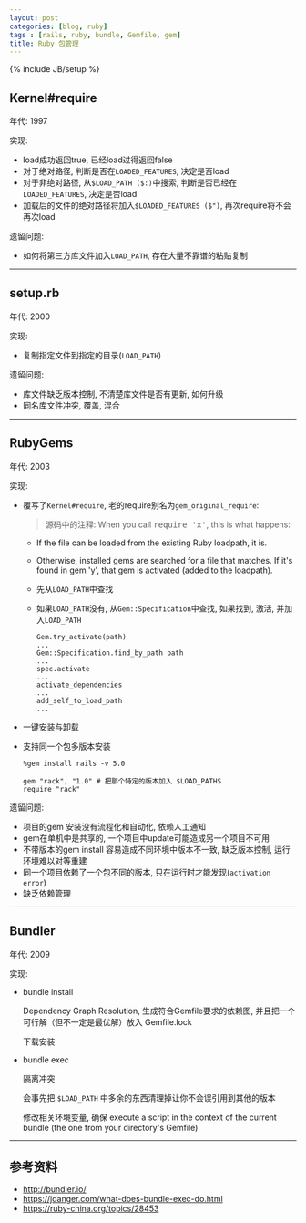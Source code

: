 ```yaml
---
layout: post
categories: [blog, ruby]
tags : [rails, ruby, bundle, Gemfile, gem]
title: Ruby 包管理
---
```

{% include JB/setup %}

## Kernel#require

年代: 1997

实现:

* load成功返回true, 已经load过得返回false
* 对于绝对路径, 判断是否在`LOADED_FEATURES`, 决定是否load
* 对于非绝对路径, 从`$LOAD_PATH ($:)`中搜索, 判断是否已经在`LOADED_FEATURES`, 决定是否load
* 加载后的文件的绝对路径将加入`$LOADED_FEATURES ($")`, 再次require将不会再次load

遗留问题:

* 如何将第三方库文件加入`LOAD_PATH`, 存在大量不靠谱的粘贴复制

---

## setup.rb

年代: 2000

实现:

* 复制指定文件到指定的目录(`LOAD_PATH`)

遗留问题:

* 库文件缺乏版本控制, 不清楚库文件是否有更新, 如何升级
* 同名库文件冲突, 覆盖, 混合

---

## RubyGems

年代: 2003

实现:

* 覆写了`Kernel#require`, 老的require别名为`gem_original_require`:

  >  源码中的注释:
  When you call <tt>require 'x'</tt>, this is what happens:  
  * If the file can be loaded from the existing Ruby loadpath, it is.  
  * Otherwise, installed gems are searched for a file that matches.  If it's found in gem 'y', that gem is activated (added to the
  loadpath).

  * 先从`LOAD_PATH`中查找
  * 如果`LOAD_PATH`没有, 从`Gem::Specification`中查找, 如果找到, 激活, 并加入`LOAD_PATH`

        Gem.try_activate(path)
        ...
        Gem::Specification.find_by_path path
        ...
        spec.activate
        ...
        activate_dependencies
        ...
        add_self_to_load_path
        ...

* 一键安装与卸载

* 支持同一个包多版本安装

      %gem install rails -v 5.0

      gem "rack", "1.0" # 把那个特定的版本加入 $LOAD_PATHS
      require "rack"

遗留问题:

* 项目的gem 安装没有流程化和自动化, 依赖人工通知
* gem在单机中是共享的, 一个项目中update可能造成另一个项目不可用
* 不带版本的gem install 容易造成不同环境中版本不一致, 缺乏版本控制, 运行环境难以对等重建
* 同一个项目依赖了一个包不同的版本, 只在运行时才能发现(`activation error`)
* 缺乏依赖管理

---

## Bundler

年代: 2009

实现:

* bundle install

  Dependency Graph Resolution, 生成符合Gemfile要求的依赖图, 并且把一个可行解（但不一定是最优解）放入 Gemfile.lock

  下载安装

* bundle exec

  隔离冲突

  会事先把 `$LOAD_PATH` 中多余的东西清理掉让你不会误引用到其他的版本

  修改相关环境变量, 确保 execute a script in the context of the current bundle (the one from your directory's Gemfile)

---

## 参考资料

* <http://bundler.io/>
* <https://jdanger.com/what-does-bundle-exec-do.html>
* <https://ruby-china.org/topics/28453>
